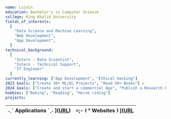 ```yaml
name: Lujain
education: Bachelor's in Computer Science
college: King Khalid University
fields_of_interests:
  [
    "Data Science and Machine Learning",
    "Web Development",
    "App Development",
  ]
technical_background:
  [
    "Intern - Data Scientist",
    "Intern - Technical Support",
    "IT Engineer"
  ]
currently_learning: ["App Development", "Ethical Hacking"]
2023 Goals: ["Create 30+ ML/DL Projects", "Read 50+ Books"] ✔️
2024 Goals: ["Create and start a commercial App", "Publish a Research Paper", "Read 50+ Books"]
hobbies: ["Baking", "Reading", "Horse riding"]
projects:
```
| ˗ˏˋ Applications ´ˎ˗ ]([URL](https://github.com/stars/LujainSaad/lists/ˏˋ-applications-ˎ))       | ≡;- ꒰ ° Websites ꒱ ]([URL](https://github.com/stars/LujainSaad/lists/ˏˋ-applications-ˎ](https://github.com/stars/LujainSaad/lists/websites))  |
|-----------|----------------------------|

